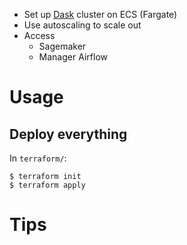 - Set up [Dask](https://docs.dask.org/) cluster on ECS (Fargate)
- Use autoscaling to scale out
- Access
  - Sagemaker
  - Manager Airflow

# Usage

## Deploy everything

In `terraform/`:

```
$ terraform init
$ terraform apply
```

# Tips


